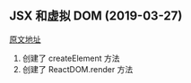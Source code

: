## JSX 和虚拟 DOM (2019-03-27)

[原文地址](https://github.com/hujiulong/simple-react/tree/chapter-1)

1. 创建了 createElement 方法
2. 创建了 ReactDOM.render 方法
